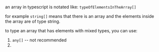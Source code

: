 
an array in typescript is notated like: `typeOfElementsInTheArray[]`

for example `string[]` means that there is an array and the elements inside the array are of type string.

to type an array that has elements with mixed types, you can use:

1. `any[]` -- not recommended
2. 